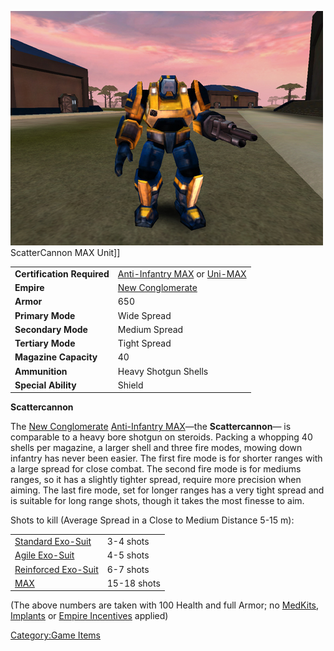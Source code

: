 ![](/images/PSScreenShot0258.jpg "fig:PSScreenShot0258.jpg") ScatterCannon MAX
Unit\]\]

|                            |                                                                                                                        |
| -------------------------- | ---------------------------------------------------------------------------------------------------------------------- |
| **Certification Required** | [Anti-Infantry MAX](<Anti-Infantry_MAX_(Certification)> "wikilink") or [Uni-MAX](<Uni-MAX_(Certification)> "wikilink") |
| **Empire**                 | [New Conglomerate](/New_Conglomerate "wikilink")                                                                       |
| **Armor**                  | 650                                                                                                                    |
| **Primary Mode**           | Wide Spread                                                                                                            |
| **Secondary Mode**         | Medium Spread                                                                                                          |
| **Tertiary Mode**          | Tight Spread                                                                                                           |
| **Magazine Capacity**      | 40                                                                                                                     |
| **Ammunition**             | Heavy Shotgun Shells                                                                                                   |
| **Special Ability**        | Shield                                                                                                                 |

**Scattercannon**

The [New Conglomerate](/New_Conglomerate "wikilink") [Anti-Infantry
MAX](<Anti-Infantry_MAX_(Certification)> "wikilink")—the
**Scattercannon**— is comparable to a heavy bore shotgun on steroids.
Packing a whopping 40 shells per magazine, a larger shell and three fire
modes, mowing down infantry has never been easier. The first fire mode
is for shorter ranges with a large spread for close combat. The second
fire mode is for mediums ranges, so it has a slightly tighter spread,
require more precision when aiming. The last fire mode, set for longer
ranges has a very tight spread and is suitable for long range shots,
though it takes the most finesse to aim.

Shots to kill (Average Spread in a Close to Medium Distance 5-15 m):

|                                                        |             |
| ------------------------------------------------------ | ----------- |
| [Standard Exo-Suit](/Standard_Exo-Suit "wikilink")     | 3-4 shots   |
| [Agile Exo-Suit](/Agile_Exo-Suit "wikilink")           | 4-5 shots   |
| [Reinforced Exo-Suit](/Reinforced_Exo-Suit "wikilink") | 6-7 shots   |
| [MAX](/MAX "wikilink")                                 | 15-18 shots |

(The above numbers are taken with 100 Health and full Armor; no
[MedKits](/MedKit "wikilink"), [Implants](/Implants "wikilink") or [Empire
Incentives](/Empire_Incentives "wikilink") applied)

[Category:Game Items](/Category:Game_Items "wikilink")
